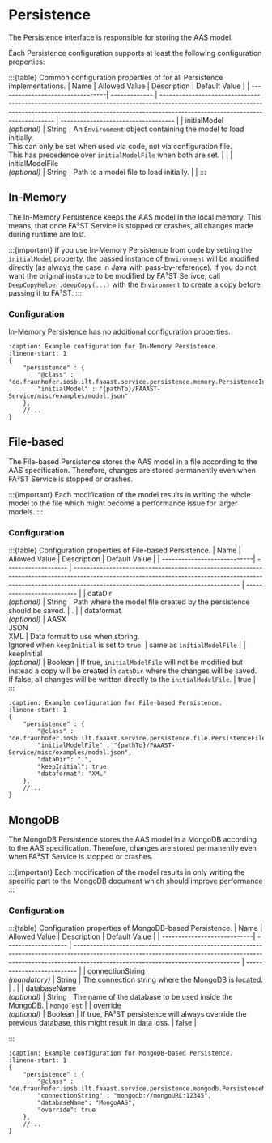 # Persistence

The Persistence interface is responsible for storing the AAS model.

Each Persistence configuration supports at least the following configuration properties:

:::{table} Common configuration properties of for all Persistence implementations.
| Name                             | Allowed Value | Description                                                                                                                                                                                               | Default Value                       |
| ---------------------------------| ------------- | --------------------------------------------------------------------------------------------------------------------------------------------------------------------------------------------------------- | ----------------------------------- |
| initialModel<br>*(optional)*     | String        | An `Environment` object containing the model to load initially.<br>This can only be set when used via code, not via configuration file.<br>This has precedence over `initialModelFile` when both are set. |                                     |
| initialModelFile<br>*(optional)* | String        | Path to a model file to load initially.                                                                                                                                                                   |                                     |
:::

## In-Memory

The In-Memory Persistence keeps the AAS model in the local memory.
This means, that once FA³ST Service is stopped or crashes, all changes made during runtime are lost.

:::{important}
If you use In-Memory Persistence from code by setting the `initialModel` property, the passed instance of `Environment` will be modified directly (as always the case in Java with pass-by-reference).
If you do not want the original instance to be modified by FA³ST Serivce, call `DeepCopyHelper.deepCopy(...)` with the `Environment` to create a copy before passing it to FA³ST.
:::

### Configuration

In-Memory Persistence has no additional configuration properties.

```{code-block} json
:caption: Example configuration for In-Memory Persistence.
:lineno-start: 1
{
	"persistence" : {
		"@class" : "de.fraunhofer.iosb.ilt.faaast.service.persistence.memory.PersistenceInMemory",
		"initialModel" : "{pathTo}/FAAAST-Service/misc/examples/model.json"
	},
	//...
}
```


## File-based

The File-based Persistence stores the AAS model in a file according to the AAS specification.
Therefore, changes are stored permanently even when FA³ST Service is stopped or crashes.

:::{important}
Each modification of the model results in writing the whole model to the file which might become a performance issue for larger models.
:::

### Configuration

:::{table} Configuration properties of File-based Persistence.
| Name                        | Allowed Value       | Description                                                                                                                                                                                                     | Default Value              |
| ----------------------------| ------------------- | --------------------------------------------------------------------------------------------------------------------------------------------------------------------------------------------------------------- | -------------------------- |
| dataDir<br>*(optional)*     | String              | Path where the model file created by the persistence should be saved.                                                                                                                                           | .                          |
| dataformat<br>*(optional)*  | AASX<br>JSON<br>XML | Data format to use when storing.<br>Ignored when `keepInitial` is set to `true`.                                                                                                                                | same as `initialModelFile` |
| keepInitial<br>*(optional)* | Boolean             | If true, `initialModelFile` will not be modified but instead a copy will be created in `dataDir` where the changes will be saved.<br> If false, all changes will be written directly to the `initialModelFile`. | true                       |
:::

```{code-block} json
:caption: Example configuration for File-based Persistence.
:lineno-start: 1
{
	"persistence" : {
		"@class" : "de.fraunhofer.iosb.ilt.faaast.service.persistence.file.PersistenceFile",
		"initialModelFile" : "{pathTo}/FAAAST-Service/misc/examples/model.json",
		"dataDir": ".",
		"keepInitial": true,
		"dataformat": "XML"
	},
	//...
}
```


## MongoDB

The MongoDB Persistence stores the AAS model in a MongoDB according to the AAS specification.
Therefore, changes are stored permanently even when FA³ST Service is stopped or crashes.

:::{important}
Each modification of the model results in only writing the specific part to the MongoDB document which should improve performance
:::

### Configuration

:::{table} Configuration properties of MongoDB-based Persistence.
| Name                        | Allowed Value       | Description                                                                                                                                                                                                     | Default Value              |
| ----------------------------| ------------------- | --------------------------------------------------------------------------------------------------------------------------------------------------------------------------------------------------------------- | -------------------------- |
| connectionString<br>*(mandatory)*     | String              | The connection string where the MongoDB is located.                                                                                                                                           | .                          |
| databaseName<br>*(optional)*  | String | The name of the database to be used inside the MongoDB.                                                                                                                                |  `MongoTest` |
| override<br>*(optional)* | Boolean             | If true, FA³ST persistence will always override the previous database, this might result in data loss. | false                       |

:::

```{code-block} json
:caption: Example configuration for MongoDB-based Persistence.
:lineno-start: 1
{
	"persistence" : {
		"@class" : "de.fraunhofer.iosb.ilt.faaast.service.persistence.mongodb.PersistenceMongo",
		"connectionString" : "mongodb://mongoURL:12345",
		"databaseName": "MongoAAS",
		"override": true
	},
	//...
}
```
